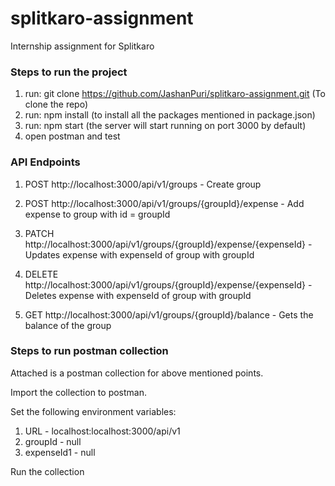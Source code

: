# splitkaro-assignment

Internship assignment for Splitkaro

### Steps to run the project

1. run: git clone https://github.com/JashanPuri/splitkaro-assignment.git (To clone the repo)
2. run: npm install (to install all the packages mentioned in package.json)
3. run: npm start (the server will start running on port 3000 by default)
4. open postman and test

### API Endpoints

1. POST http://localhost:3000/api/v1/groups - Create group

2. POST http://localhost:3000/api/v1/groups/{groupId}/expense - Add expense to group with id = groupId

3. PATCH http://localhost:3000/api/v1/groups/{groupId}/expense/{expenseId} - Updates expense with expenseId of group with groupId

4. DELETE http://localhost:3000/api/v1/groups/{groupId}/expense/{expenseId} - Deletes expense with expenseId of group with groupId

5. GET http://localhost:3000/api/v1/groups/{groupId}/balance - Gets the balance of the group


### Steps to run postman collection

Attached is a postman collection for above mentioned points.

Import the collection to postman.

Set the following environment variables:
1. URL - localhost:localhost:3000/api/v1
2. groupId - null
3. expenseId1 - null

Run the collection